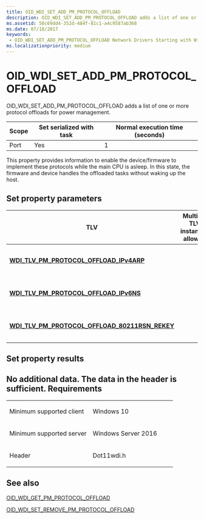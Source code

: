```yaml
---
title: OID_WDI_SET_ADD_PM_PROTOCOL_OFFLOAD
description: OID_WDI_SET_ADD_PM_PROTOCOL_OFFLOAD adds a list of one or more protocol offloads for power management.
ms.assetid: 50c69dd4-352d-484f-81c1-a4c9587ab368
ms.date: 07/18/2017
keywords:
 - OID_WDI_SET_ADD_PM_PROTOCOL_OFFLOAD Network Drivers Starting with Windows Vista
ms.localizationpriority: medium
---
```


# OID\_WDI\_SET\_ADD\_PM\_PROTOCOL\_OFFLOAD


OID\_WDI\_SET\_ADD\_PM\_PROTOCOL\_OFFLOAD adds a list of one or more protocol offloads for power management.

| Scope | Set serialized with task | Normal execution time (seconds) |
|-------|--------------------------|---------------------------------|
| Port  | Yes                      | 1                               |

 

This property provides information to enable the device/firmware to implement these protocols while the main CPU is asleep. In this state, the firmware and device handles the offloaded tasks without waking up the host.

## Set property parameters


| TLV                                                                                                         | Multiple TLV instances allowed | Optional | Description                            |
|-------------------------------------------------------------------------------------------------------------|--------------------------------|----------|----------------------------------------|
| [**WDI\_TLV\_PM\_PROTOCOL\_OFFLOAD\_IPv4ARP**](https://msdn.microsoft.com/library/windows/hardware/dn898035)                |                                | X        | IPv4 ARP protocol offload parameters.  |
| [**WDI\_TLV\_PM\_PROTOCOL\_OFFLOAD\_IPv6NS**](https://msdn.microsoft.com/library/windows/hardware/dn898036)                  |                                | X        | IPv6 NS protocol offload parameters.   |
| [**WDI\_TLV\_PM\_PROTOCOL\_OFFLOAD\_80211RSN\_REKEY**](https://msdn.microsoft.com/library/windows/hardware/dn898033) |                                | X        | RSN Rekey protocol offload parameters. |

 

## Set property results


No additional data. The data in the header is sufficient.
Requirements
------------

<table>
<colgroup>
<col width="50%" />
<col width="50%" />
</colgroup>
<tbody>
<tr class="odd">
<td><p>Minimum supported client</p></td>
<td><p>Windows 10</p></td>
</tr>
<tr class="even">
<td><p>Minimum supported server</p></td>
<td><p>Windows Server 2016</p></td>
</tr>
<tr class="odd">
<td><p>Header</p></td>
<td>Dot11wdi.h</td>
</tr>
</tbody>
</table>

## See also


[OID\_WDI\_GET\_PM\_PROTOCOL\_OFFLOAD](oid-wdi-get-pm-protocol-offload.md)

[OID\_WDI\_SET\_REMOVE\_PM\_PROTOCOL\_OFFLOAD](oid-wdi-set-remove-pm-protocol-offload.md)

 

 





